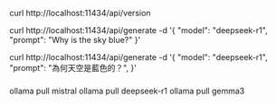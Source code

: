 curl http://localhost:11434/api/version

curl http://localhost:11434/api/generate -d '{
  "model": "deepseek-r1",
  "prompt": "Why is the sky blue?"
}'

curl http://localhost:11434/api/generate -d '{
  "model": "deepseek-r1",
  "prompt": "為何天空是藍色的？",
}'

###

ollama pull mistral
ollama pull deepseek-r1
ollama pull gemma3
